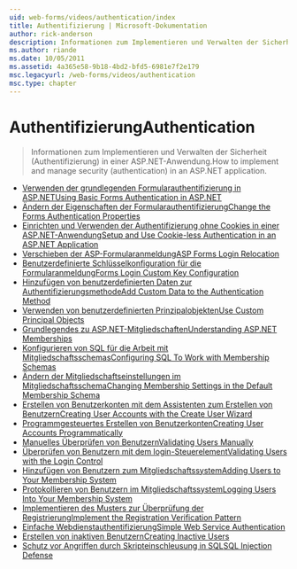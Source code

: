 ```yaml
---
uid: web-forms/videos/authentication/index
title: Authentifizierung | Microsoft-Dokumentation
author: rick-anderson
description: Informationen zum Implementieren und Verwalten der Sicherheit (Authentifizierung) in einer ASP.NET-Anwendung.
ms.author: riande
ms.date: 10/05/2011
ms.assetid: 4a365e58-9b18-4bd2-bfd5-6981e7f2e179
msc.legacyurl: /web-forms/videos/authentication
msc.type: chapter
---
```

<a name="authentication"></a><span data-ttu-id="6b6a8-103">Authentifizierung</span><span class="sxs-lookup"><span data-stu-id="6b6a8-103">Authentication</span></span>
====================
> <span data-ttu-id="6b6a8-104">Informationen zum Implementieren und Verwalten der Sicherheit (Authentifizierung) in einer ASP.NET-Anwendung.</span><span class="sxs-lookup"><span data-stu-id="6b6a8-104">How to implement and manage security (authentication) in an ASP.NET application.</span></span>


- [<span data-ttu-id="6b6a8-105">Verwenden der grundlegenden Formularauthentifizierung in ASP.NET</span><span class="sxs-lookup"><span data-stu-id="6b6a8-105">Using Basic Forms Authentication in ASP.NET</span></span>](using-basic-forms-authentication-in-aspnet.md)
- [<span data-ttu-id="6b6a8-106">Ändern der Eigenschaften der Formularauthentifizierung</span><span class="sxs-lookup"><span data-stu-id="6b6a8-106">Change the Forms Authentication Properties</span></span>](how-to-change-the-forms-authentication-properties.md)
- [<span data-ttu-id="6b6a8-107">Einrichten und Verwenden der Authentifizierung ohne Cookies in einer ASP.NET-Anwendung</span><span class="sxs-lookup"><span data-stu-id="6b6a8-107">Setup and Use Cookie-less Authentication in an ASP.NET Application</span></span>](how-to-setup-and-use-cookie-less-authentication-in-an-aspnet-application.md)
- [<span data-ttu-id="6b6a8-108">Verschieben der ASP-Formularanmeldung</span><span class="sxs-lookup"><span data-stu-id="6b6a8-108">ASP Forms Login Relocation</span></span>](asp-forms-login-relocation.md)
- [<span data-ttu-id="6b6a8-109">Benutzerdefinierte Schlüsselkonfiguration für die Formularanmeldung</span><span class="sxs-lookup"><span data-stu-id="6b6a8-109">Forms Login Custom Key Configuration</span></span>](forms-login-custom-key-configuration.md)
- [<span data-ttu-id="6b6a8-110">Hinzufügen von benutzerdefinierten Daten zur Authentifizierungsmethode</span><span class="sxs-lookup"><span data-stu-id="6b6a8-110">Add Custom Data to the Authentication Method</span></span>](add-custom-data-to-the-authentication-method.md)
- [<span data-ttu-id="6b6a8-111">Verwenden von benutzerdefinierten Prinzipalobjekten</span><span class="sxs-lookup"><span data-stu-id="6b6a8-111">Use Custom Principal Objects</span></span>](use-custom-principal-objects.md)
- [<span data-ttu-id="6b6a8-112">Grundlegendes zu ASP.NET-Mitgliedschaften</span><span class="sxs-lookup"><span data-stu-id="6b6a8-112">Understanding ASP.NET Memberships</span></span>](understanding-aspnet-memberships.md)
- [<span data-ttu-id="6b6a8-113">Konfigurieren von SQL für die Arbeit mit Mitgliedschaftsschemas</span><span class="sxs-lookup"><span data-stu-id="6b6a8-113">Configuring SQL To Work with Membership Schemas</span></span>](configuring-sql-to-work-with-membership-schemas.md)
- [<span data-ttu-id="6b6a8-114">Ändern der Mitgliedschaftseinstellungen im Mitgliedschaftsschema</span><span class="sxs-lookup"><span data-stu-id="6b6a8-114">Changing Membership Settings in the Default Membership Schema</span></span>](changing-membership-settings-in-the-default-membership-schema.md)
- [<span data-ttu-id="6b6a8-115">Erstellen von Benutzerkonten mit dem Assistenten zum Erstellen von Benutzern</span><span class="sxs-lookup"><span data-stu-id="6b6a8-115">Creating User Accounts with the Create User Wizard</span></span>](creating-user-accounts-with-the-create-user-wizard.md)
- [<span data-ttu-id="6b6a8-116">Programmgesteuertes Erstellen von Benutzerkonten</span><span class="sxs-lookup"><span data-stu-id="6b6a8-116">Creating User Accounts Programmatically</span></span>](creating-user-accounts-programmatically.md)
- [<span data-ttu-id="6b6a8-117">Manuelles Überprüfen von Benutzern</span><span class="sxs-lookup"><span data-stu-id="6b6a8-117">Validating Users Manually</span></span>](validating-users-manually.md)
- [<span data-ttu-id="6b6a8-118">Überprüfen von Benutzern mit dem login-Steuerelement</span><span class="sxs-lookup"><span data-stu-id="6b6a8-118">Validating Users with the Login Control</span></span>](validating-users-with-the-login-control.md)
- [<span data-ttu-id="6b6a8-119">Hinzufügen von Benutzern zum Mitgliedschaftssystem</span><span class="sxs-lookup"><span data-stu-id="6b6a8-119">Adding Users to Your Membership System</span></span>](adding-users-to-your-membership-system.md)
- [<span data-ttu-id="6b6a8-120">Protokollieren von Benutzern im Mitgliedschaftssystem</span><span class="sxs-lookup"><span data-stu-id="6b6a8-120">Logging Users Into Your Membership System</span></span>](logging-users-into-your-membership-system.md)
- [<span data-ttu-id="6b6a8-121">Implementieren des Musters zur Überprüfung der Registrierung</span><span class="sxs-lookup"><span data-stu-id="6b6a8-121">Implement the Registration Verification Pattern</span></span>](implement-the-registration-verification-pattern.md)
- [<span data-ttu-id="6b6a8-122">Einfache Webdienstauthentifizierung</span><span class="sxs-lookup"><span data-stu-id="6b6a8-122">Simple Web Service Authentication</span></span>](simple-web-service-authentication.md)
- [<span data-ttu-id="6b6a8-123">Erstellen von inaktiven Benutzern</span><span class="sxs-lookup"><span data-stu-id="6b6a8-123">Creating Inactive Users</span></span>](creating-inactive-users.md)
- [<span data-ttu-id="6b6a8-124">Schutz vor Angriffen durch Skripteinschleusung in SQL</span><span class="sxs-lookup"><span data-stu-id="6b6a8-124">SQL Injection Defense</span></span>](sql-injection-defense.md)

